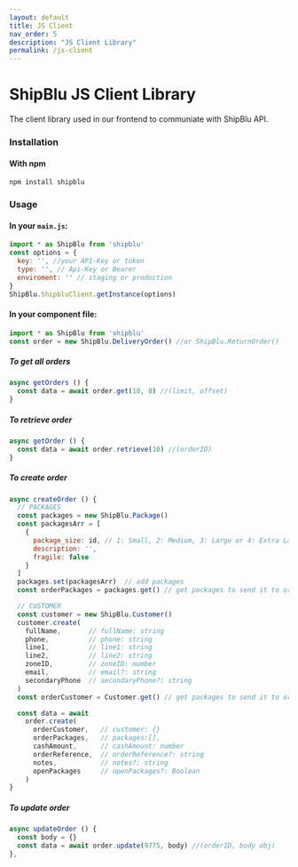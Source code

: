 ```yaml
---
layout: default
title: JS Client
nav_order: 5
description: "JS Client Library"
permalink: /js-client
---
```

# ShipBlu JS Client Library

The client library used in our frontend to communiate with ShipBlu API.

### Installation

#### With npm
```
npm install shipblu
```

### Usage

#### In your `main.js`:

```js
import * as ShipBlu from 'shipblu'
const options = {
  key: '', //your API-Key or token
  type: '', // Api-Key or Bearer
  enviroment: '' // staging or production
}
ShipBlu.ShipbluClient.getInstance(options)
```

#### In your component file:
```js
import * as ShipBlu from 'shipblu'
const order = new ShipBlu.DeliveryOrder() //or ShipBlu.ReturnOrder()
```
##### To get all orders
```js
async getOrders () {
  const data = await order.get(10, 0) //(limit, offset)
}
```
##### To retrieve order

```js
async getOrder () {
  const data = await order.retrieve(10) //(orderID)
}
```
##### To create order

```js
async createOrder () {
  // PACKAGES
  const packages = new ShipBlu.Package()
  const packagesArr = [
    {
      package_size: id, // 1: Small, 2: Medium, 3: Large or 4: Extra Large 
      description: '',
      fragile: false
    }
  ]
  packages.set(packagesArr)  // add packages
  const orderPackages = packages.get() // get packages to send it to order creation 

  // CUSTOMER
  const customer = new ShipBlu.Customer()
  customer.create(
    fullName,       // fullName: string
    phone,          // phone: string
    line1,          // line1: string
    line2,          // line2: string
    zoneID,         // zoneID: number
    email,          // email?: string
    secondaryPhone  // secondaryPhone?: string
  )
  const orderCustomer = Customer.get() // get packages to send it to order creation 

  const data = await 
    order.create(
      orderCustomer,   // customer: {}
      orderPackages,   // packages:[], 
      cashAmount,      // cashAmount: number
      orderReference,  // orderReference?: string
      notes,           // notes?: string
      openPackages     // openPackages?: Boolean
    )
}
```
##### To update order

```js
async updateOrder () {
  const body = {}
  const data = await order.update(9775, body) //(orderID, body obj)
},
```